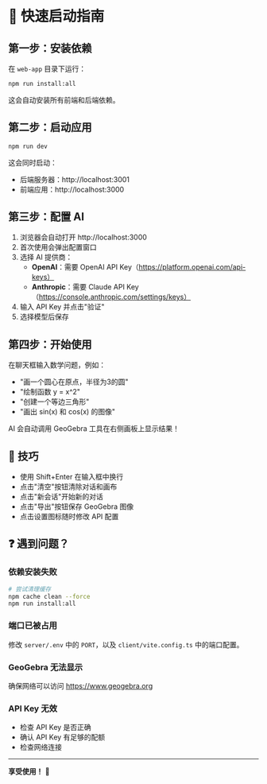 # 🚀 快速启动指南

## 第一步：安装依赖

在 `web-app` 目录下运行：

```bash
npm run install:all
```

这会自动安装所有前端和后端依赖。

## 第二步：启动应用

```bash
npm run dev
```

这会同时启动：
- 后端服务器：http://localhost:3001
- 前端应用：http://localhost:3000

## 第三步：配置 AI

1. 浏览器会自动打开 http://localhost:3000
2. 首次使用会弹出配置窗口
3. 选择 AI 提供商：
   - **OpenAI**：需要 OpenAI API Key（https://platform.openai.com/api-keys）
   - **Anthropic**：需要 Claude API Key（https://console.anthropic.com/settings/keys）
4. 输入 API Key 并点击"验证"
5. 选择模型后保存

## 第四步：开始使用

在聊天框输入数学问题，例如：

- "画一个圆心在原点，半径为3的圆"
- "绘制函数 y = x^2"
- "创建一个等边三角形"
- "画出 sin(x) 和 cos(x) 的图像"

AI 会自动调用 GeoGebra 工具在右侧画板上显示结果！

## 🎯 技巧

- 使用 Shift+Enter 在输入框中换行
- 点击"清空"按钮清除对话和画布
- 点击"新会话"开始新的对话
- 点击"导出"按钮保存 GeoGebra 图像
- 点击设置图标随时修改 API 配置

## ❓ 遇到问题？

### 依赖安装失败
```bash
# 尝试清理缓存
npm cache clean --force
npm run install:all
```

### 端口已被占用
修改 `server/.env` 中的 `PORT`，以及 `client/vite.config.ts` 中的端口配置。

### GeoGebra 无法显示
确保网络可以访问 https://www.geogebra.org

### API Key 无效
- 检查 API Key 是否正确
- 确认 API Key 有足够的配额
- 检查网络连接

---

**享受使用！** 🎉

